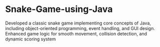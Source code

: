 # Snake-Game-using-Java
Developed a classic snake game implementing core concepts of Java, including object-oriented programming, event handling, and GUI design. Enhanced game logic for smooth movement, collision detection, and dynamic scoring system
